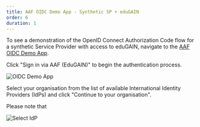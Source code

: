 ```yaml
---
title: AAF OIDC Demo App - Synthetic SP + eduGAIN
order: 6
duration: 1
---
```


To see a demonstration of the OpenID Connect Authorization Code flow for a synthetic Service Provider with access to eduGAIN, navigate to the [AAF OIDC Demo App](https://oidc-demo.test.aaf.edu.au/).

Click "Sign in via AAF (EduGAIN)" to begin the authentication process.

![OIDC Demo App](/assets/images/connect-a-synthetic-oidc-service/oidc-demo-app-synth-edugain.png)

Select your organisation from the list of available International Identity Providers (IdPs) and click "Continue to your organisation".

Please note that 

![Select IdP](/assets/images/connect-a-synthetic-oidc-service/login-synthetic-oidc-edugain.png)
